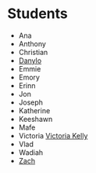 # Students

- Ana
- Anthony
- Christian
- [Danylo](https://danylokorotin.github.io/scripting_for_the_web/)
- Emmie
- Emory
- Erinn
- Jon
- Joseph
- Katherine
- Keeshawn
- Mafe
- Victoria [Victoria Kelly](https://github.com/vkellyy/classAssignments)
- Vlad
- Wadiah
- [Zach](https://github.com/ZachGemo/ScriptingForTheWeb.git)

